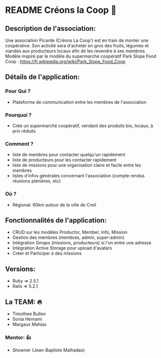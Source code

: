 # README Créons la Coop :ear_of_rice:


## Description de l'association:

Une association Picarde (Créons La Coop') est en train de monter une coopérative. Son activité sera d'acheter en gros des fruits, légumes et viandes aux producteurs locaux afin de les revendre à ses membres.
Modèle inspiré par le modèle du supermarché coopératif Park Slope Food Coop :
https://fr.wikipedia.org/wiki/Park_Slope_Food_Coop


## Détails de l'application:


### Pour Qui ?

- Plateforme de communication entre les membres de l'association


### Pourquoi ?

- Crée un supermarché coopératif, vendant des produits bio, locaux, à prix réduits


### Comment ?

- liste de membres pour contacter quelqu'un rapidement
- liste de producteurs pour les contacter rapidement
- liste de missions pour une organisation claire et facile entre les membres
- listes d'infos générales concernant l'association (compte rendus réunions plénières, etc)


### Où ?

- Régional: 60km autour de la ville de Creil


## Fonctionnalités de l'application:

- CRUD sur les modèles Productor, Member, Info, Mission
- Gestion des membres (membres, admin, super-admin)
- Intégration Gmaps (missions, producteurs) si l'on entre une adresse
- Intégration Active Storage pour upload d'avatars
- Créer et Participer à des missions


## Versions:

- Ruby => 2.5.1
- Rails => 5.2.1


## La TEAM: :fire:

- Timothee Bullen
- Sonia Hemami
- Margaux Mahias

### Mentor: :+1:

- Showner (Jean-Baptiste Malhadas)
